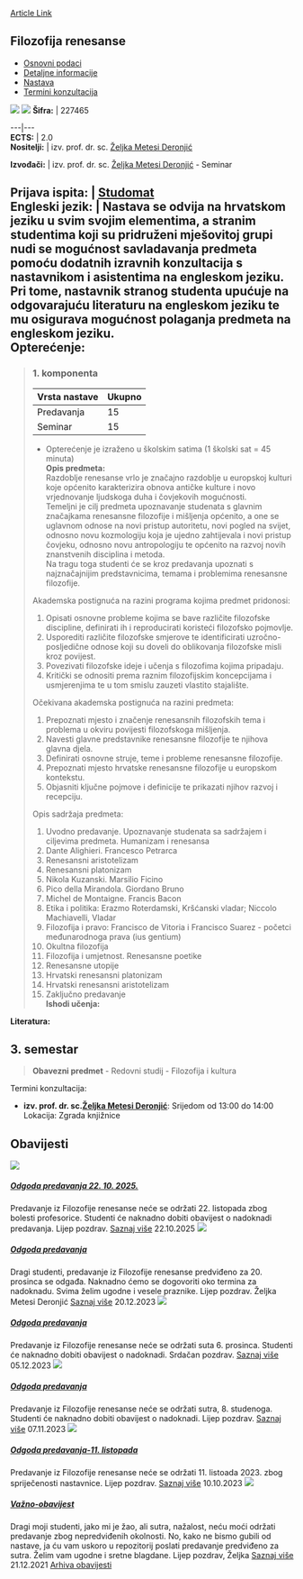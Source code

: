 [Article Link](https://www.fhs.hr/predmet/filren)

## Filozofija renesanse
  * [Osnovni podaci](https://www.fhs.hr/predmet/filren#v1id-523742_141508_1_0 "Osnovni podaci")
  * [Detaljne informacije](https://www.fhs.hr/predmet/filren#v1id-523742_141508_1_1 "Detaljne informacije")
  * [Nastava](https://www.fhs.hr/predmet/filren#v1id-523742_141508_1_2 "Nastava")
  * [Termini konzultacija](https://www.fhs.hr/predmet/filren#v1id-523742_141508_1_3 "Termini konzultacija")


[![](https://www.fhs.hr/img/flags/gif/hr.gif)](https://www.fhs.hr/predmet/filren) [![](https://www.fhs.hr/img/flags/gif/gb.gif)](https://www.fhs.hr/en/course/renphi)
**Šifra:** |  227465  
  
---|---  
**ECTS:** |  2.0   
**Nositelji:** |  izv. prof. dr. sc. [Željka Metesi Deronjić](https://www.fhs.hr/djelatnik/zeljka.metesi_deronjic)   
  
**Izvođači:** |  izv. prof. dr. sc. [Željka Metesi Deronjić](https://www.fhs.hr/djelatnik/zeljka.metesi_deronjic) - Seminar  
  
**Prijava ispita:** |  [Studomat](http://www.isvu.hr/studomat)  
**Engleski jezik:** |  Nastava se odvija na hrvatskom jeziku u svim svojim elementima, a stranim studentima koji su pridruženi mješovitoj grupi nudi se mogućnost savladavanja predmeta pomoću dodatnih izravnih konzultacija s nastavnikom i asistentima na engleskom jeziku. Pri tome, nastavnik stranog studenta upućuje na odgovarajuću literaturu na engleskom jeziku te mu osigurava mogućnost polaganja predmeta na engleskom jeziku.   
**Opterećenje:**  
---  
> ### 1. komponenta
> | Vrsta nastave | Ukupno  
> ---|---  
> Predavanja | 15  
> Seminar | 15  
> * Opterećenje je izraženo u školskim satima (1 školski sat = 45 minuta)   
**Opis predmeta:**  
> Razdoblje renesanse vrlo je značajno razdoblje u europskoj kulturi koje općenito karakterizira obnova antičke kulture i novo vrjednovanje ljudskoga duha i čovjekovih mogućnosti.   
>  Temeljni je cilj predmeta upoznavanje studenata s glavnim značajkama renesansne filozofije i mišljenja općenito, a one se uglavnom odnose na novi pristup autoritetu, novi pogled na svijet, odnosno novu kozmologiju koja je ujedno zahtijevala i novi pristup čovjeku, odnosno novu antropologiju te općenito na razvoj novih znanstvenih disciplina i metoda.   
>  Na tragu toga studenti će se kroz predavanja upoznati s najznačajnijim predstavnicima, temama i problemima renesansne filozofije.  
>    
>  Akademska postignuća na razini programa kojima predmet pridonosi:   
>  1. Opisati osnovne probleme kojima se bave različite filozofske discipline, definirati ih i reproducirati koristeći filozofsko pojmovlje.  
>  2. Usporediti različite filozofske smjerove te identificirati uzročno-posljedične odnose koji su doveli do oblikovanja filozofske misli kroz povijest.  
>  3. Povezivati filozofske ideje i učenja s filozofima kojima pripadaju.  
>  4. Kritički se odnositi prema raznim filozofijskim koncepcijama i usmjerenjima te u tom smislu zauzeti vlastito stajalište.  
>    
>  Očekivana akademska postignuća na razini predmeta:   
>  1. Prepoznati mjesto i značenje renesansnih filozofskih tema i problema u okviru povijesti filozofskoga mišljenja.  
>  2. Navesti glavne predstavnike renesansne filozofije te njihova glavna djela.  
>  3. Definirati osnovne struje, teme i probleme renesansne filozofije.  
>  4. Prepoznati mjesto hrvatske renesansne filozofije u europskom kontekstu.  
>  5. Objasniti ključne pojmove i definicije te prikazati njihov razvoj i recepciju.  
>    
>  Opis sadržaja predmeta:   
>  1. Uvodno predavanje. Upoznavanje studenata sa sadržajem i ciljevima predmeta. Humanizam i renesansa  
>  2. Dante Alighieri. Francesco Petrarca  
>  3. Renesansni aristotelizam  
>  4. Renesansni platonizam  
>  5. Nikola Kuzanski. Marsilio Ficino  
>  6. Pico della Mirandola. Giordano Bruno  
>  7. Michel de Montaigne. Francis Bacon  
>  8. Etika i politika: Erazmo Roterdamski, Kršćanski vladar; Niccolo Machiavelli, Vladar  
>  9. Filozofija i pravo: Francisco de Vitoria i Francisco Suarez - početci međunarodnoga prava (ius gentium)  
>  10. Okultna filozofija  
>  11. Filozofija i umjetnost. Renesansne poetike  
>  12. Renesansne utopije  
>  13. Hrvatski renesansni platonizam  
>  14. Hrvatski renesansni aristotelizam  
>  15. Zaključno predavanje  
**Ishodi učenja:**  

  
**Literatura:**  

  
**3. semestar**  
---  
> **Obavezni predmet** - Redovni studij - Filozofija i kultura  
>   
Termini konzultacija: 
  * **izv. prof. dr. sc.[Željka Metesi Deronjić](https://www.fhs.hr/djelatnik/zeljka.metesi_deronjic)**: 
Srijedom od 13:00 do 14:00
Lokacija: Zgrada knjižnice 


## Obavijesti
[ ![](https://www.fhs.hr/_pub/themes_static/hrstud2024/default/img/default_news.jpg) ](https://www.fhs.hr/predmet/filren?@=21ua8#news_121452)
#####  [Odgoda predavanja 22. 10. 2025.](https://www.fhs.hr/predmet/filren?@=21ua8#news_121452)
Predavanje iz Filozofije renesanse neće se održati 22. listopada zbog bolesti profesorice. Studenti će naknadno dobiti obavijest o nadoknadi predavanja. Lijep pozdrav. 
[Saznaj više](https://www.fhs.hr/predmet/filren?@=21ua8#news_121452)
22.10.2025
[ ![](https://www.fhs.hr/_pub/themes_static/hrstud2024/default/img/default_news.jpg) ](https://www.fhs.hr/predmet/filren?@=21lyt#news_121452)
#####  [Odgoda predavanja](https://www.fhs.hr/predmet/filren?@=21lyt#news_121452)
Dragi studenti, predavanje iz Filozofije renesanse predviđeno za 20. prosinca se odgađa. Naknadno ćemo se dogovoriti oko termina za nadoknadu. Svima želim ugodne i vesele praznike. Lijep pozdrav. Željka Metesi Deronjić 
[Saznaj više](https://www.fhs.hr/predmet/filren?@=21lyt#news_121452)
20.12.2023
[ ![](https://www.fhs.hr/_pub/themes_static/hrstud2024/default/img/default_news.jpg) ](https://www.fhs.hr/predmet/filren?@=21lv0#news_121452)
#####  [Odgoda predavanja](https://www.fhs.hr/predmet/filren?@=21lv0#news_121452)
Predavanje iz Filozofije renesanse neće se održati suta 6. prosinca. Studenti će naknadno dobiti obavijest o nadoknadi. Srdačan pozdrav. 
[Saznaj više](https://www.fhs.hr/predmet/filren?@=21lv0#news_121452)
05.12.2023
[ ![](https://www.fhs.hr/_pub/themes_static/hrstud2024/default/img/default_news.jpg) ](https://www.fhs.hr/predmet/filren?@=21lko#news_121452)
#####  [Odgoda predavanja](https://www.fhs.hr/predmet/filren?@=21lko#news_121452)
Predavanje iz Filozofije renesanse neće se održati sutra, 8. studenoga. Studenti će naknadno dobiti obavijest o nadoknadi. Lijep pozdrav. 
[Saznaj više](https://www.fhs.hr/predmet/filren?@=21lko#news_121452)
07.11.2023
[ ![](https://www.fhs.hr/_pub/themes_static/hrstud2024/default/img/default_news.jpg) ](https://www.fhs.hr/predmet/filren?@=21laa#news_121452)
#####  [Odgoda predavanja-11. listopada](https://www.fhs.hr/predmet/filren?@=21laa#news_121452)
Predavanje iz Filozofije renesanse neće se održati 11. listoada 2023. zbog spriječenosti nastavnice. Lijep pozdrav. 
[Saznaj više](https://www.fhs.hr/predmet/filren?@=21laa#news_121452)
10.10.2023
[ ![](https://www.fhs.hr/_pub/themes_static/hrstud2024/default/img/default_news.jpg) ](https://www.fhs.hr/predmet/filren?@=21gyc#news_121452)
#####  [Važno-obavijest](https://www.fhs.hr/predmet/filren?@=21gyc#news_121452)
Dragi moji studenti, jako mi je žao, ali sutra, nažalost, neću moći održati predavanje zbog nepredviđenih okolnosti. No, kako ne bismo gubili od nastave, ja ću vam uskoro u repozitorij poslati predavanje predviđeno za sutra. Želim vam ugodne i sretne blagdane. Lijep pozdrav, Željka 
[Saznaj više](https://www.fhs.hr/predmet/filren?@=21gyc#news_121452)
21.12.2021
[Arhiva obavijesti](https://www.fhs.hr/predmet/filren?@=21g9t#news_121452 "Arhiva obavijesti")
